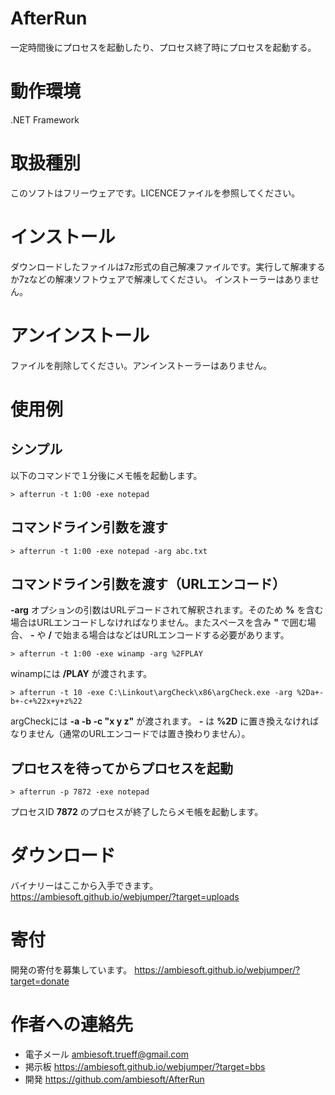 # AfterRun
一定時間後にプロセスを起動したり、プロセス終了時にプロセスを起動する。

# 動作環境
.NET Framework

# 取扱種別
このソフトはフリーウェアです。LICENCEファイルを参照してください。

# インストール
ダウンロードしたファイルは7z形式の自己解凍ファイルです。実行して解凍するか7zなどの解凍ソフトウェアで解凍してください。
インストーラーはありません。

# アンインストール
ファイルを削除してください。アンインストーラーはありません。

# 使用例
## シンプル
以下のコマンドで１分後にメモ帳を起動します。
```
> afterrun -t 1:00 -exe notepad
```

## コマンドライン引数を渡す
```
> afterrun -t 1:00 -exe notepad -arg abc.txt
```

## コマンドライン引数を渡す（URLエンコード）
**-arg** オプションの引数はURLデコードされて解釈されます。そのため **%** を含む場合はURLエンコードしなければなりません。またスペースを含み **"** で囲む場合、 **-** や **/** で始まる場合はなどはURLエンコードする必要があります。
```
> afterrun -t 1:00 -exe winamp -arg %2FPLAY
```
winampには **/PLAY** が渡されます。

```
> afterrun -t 10 -exe C:\Linkout\argCheck\x86\argCheck.exe -arg %2Da+-b+-c+%22x+y+z%22
```
argCheckには **-a -b -c "x y z"** が渡されます。 **-** は **%2D** に置き換えなければなりません（通常のURLエンコードでは置き換わりません）。

## プロセスを待ってからプロセスを起動
```
> afterrun -p 7872 -exe notepad
```
プロセスID **7872** のプロセスが終了したらメモ帳を起動します。

# ダウンロード
バイナリーはここから入手できます。
<https://ambiesoft.github.io/webjumper/?target=uploads>

# 寄付
開発の寄付を募集しています。
<https://ambiesoft.github.io/webjumper/?target=donate>

# 作者への連絡先
* 電子メール <ambiesoft.trueff@gmail.com>
* 掲示板 <https://ambiesoft.github.io/webjumper/?target=bbs>
* 開発 <https://github.com/ambiesoft/AfterRun>

